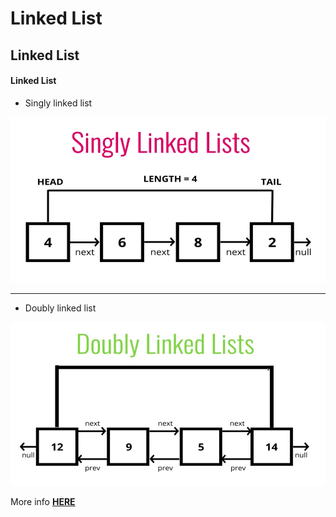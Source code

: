 # Linked List


## Linked List

#### Linked List

- Singly linked list

![IMAGE](singleLL.jpg)

* * *

- Doubly linked list

![IMAGE](doubleLL.jpg)

More info **[HERE](https://medium.com/@verdi/working-with-singly-linked-list-928c61ff841e)**
